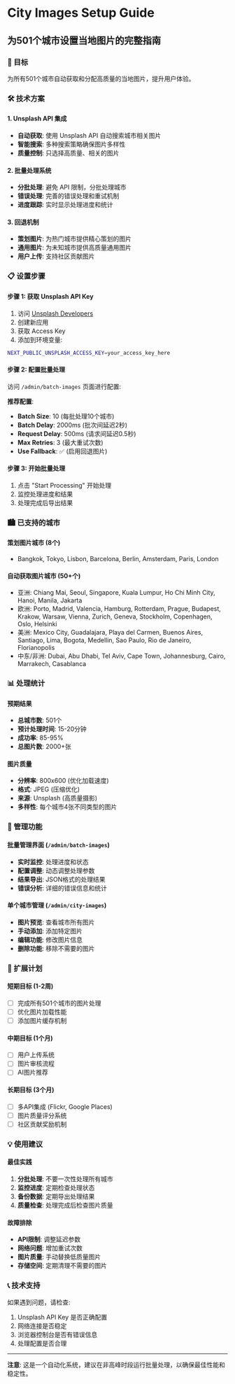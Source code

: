 # City Images Setup Guide

## 为501个城市设置当地图片的完整指南

### 🎯 目标
为所有501个城市自动获取和分配高质量的当地图片，提升用户体验。

### 🛠️ 技术方案

#### 1. Unsplash API 集成
- **自动获取**: 使用 Unsplash API 自动搜索城市相关图片
- **智能搜索**: 多种搜索策略确保图片多样性
- **质量控制**: 只选择高质量、相关的图片

#### 2. 批量处理系统
- **分批处理**: 避免 API 限制，分批处理城市
- **错误处理**: 完善的错误处理和重试机制
- **进度跟踪**: 实时显示处理进度和统计

#### 3. 回退机制
- **策划图片**: 为热门城市提供精心策划的图片
- **通用图片**: 为未知城市提供高质量通用图片
- **用户上传**: 支持社区贡献图片

### 📋 设置步骤

#### 步骤 1: 获取 Unsplash API Key
1. 访问 [Unsplash Developers](https://unsplash.com/developers)
2. 创建新应用
3. 获取 Access Key
4. 添加到环境变量:
```bash
NEXT_PUBLIC_UNSPLASH_ACCESS_KEY=your_access_key_here
```

#### 步骤 2: 配置批量处理
访问 `/admin/batch-images` 页面进行配置:

**推荐配置**:
- **Batch Size**: 10 (每批处理10个城市)
- **Batch Delay**: 2000ms (批次间延迟2秒)
- **Request Delay**: 500ms (请求间延迟0.5秒)
- **Max Retries**: 3 (最大重试次数)
- **Use Fallback**: ✅ (启用回退图片)

#### 步骤 3: 开始批量处理
1. 点击 "Start Processing" 开始处理
2. 监控处理进度和结果
3. 处理完成后导出结果

### 🏙️ 已支持的城市

#### 策划图片城市 (8个)
- Bangkok, Tokyo, Lisbon, Barcelona, Berlin, Amsterdam, Paris, London

#### 自动获取图片城市 (50+个)
- 亚洲: Chiang Mai, Seoul, Singapore, Kuala Lumpur, Ho Chi Minh City, Hanoi, Manila, Jakarta
- 欧洲: Porto, Madrid, Valencia, Hamburg, Rotterdam, Prague, Budapest, Krakow, Warsaw, Vienna, Zurich, Geneva, Stockholm, Copenhagen, Oslo, Helsinki
- 美洲: Mexico City, Guadalajara, Playa del Carmen, Buenos Aires, Santiago, Lima, Bogota, Medellin, Sao Paulo, Rio de Janeiro, Florianopolis
- 中东/非洲: Dubai, Abu Dhabi, Tel Aviv, Cape Town, Johannesburg, Cairo, Marrakech, Casablanca

### 📊 处理统计

#### 预期结果
- **总城市数**: 501个
- **预计处理时间**: 15-20分钟
- **成功率**: 85-95%
- **总图片数**: 2000+张

#### 图片质量
- **分辨率**: 800x600 (优化加载速度)
- **格式**: JPEG (压缩优化)
- **来源**: Unsplash (高质量摄影)
- **多样性**: 每个城市4张不同类型的图片

### 🔧 管理功能

#### 批量管理界面 (`/admin/batch-images`)
- **实时监控**: 处理进度和状态
- **配置调整**: 动态调整处理参数
- **结果导出**: JSON格式的处理结果
- **错误分析**: 详细的错误信息和统计

#### 单个城市管理 (`/admin/city-images`)
- **图片预览**: 查看城市所有图片
- **手动添加**: 添加特定图片
- **编辑功能**: 修改图片信息
- **删除功能**: 移除不需要的图片

### 🚀 扩展计划

#### 短期目标 (1-2周)
- [ ] 完成所有501个城市的图片处理
- [ ] 优化图片加载性能
- [ ] 添加图片缓存机制

#### 中期目标 (1个月)
- [ ] 用户上传系统
- [ ] 图片审核流程
- [ ] AI图片推荐

#### 长期目标 (3个月)
- [ ] 多API集成 (Flickr, Google Places)
- [ ] 图片质量评分系统
- [ ] 社区贡献奖励机制

### 💡 使用建议

#### 最佳实践
1. **分批处理**: 不要一次性处理所有城市
2. **监控进度**: 定期检查处理状态
3. **备份数据**: 定期导出处理结果
4. **质量检查**: 处理完成后检查图片质量

#### 故障排除
- **API限制**: 调整延迟参数
- **网络问题**: 增加重试次数
- **图片质量**: 手动替换低质量图片
- **存储空间**: 定期清理不需要的图片

### 📞 技术支持

如果遇到问题，请检查:
1. Unsplash API Key 是否正确配置
2. 网络连接是否稳定
3. 浏览器控制台是否有错误信息
4. 处理配置是否合理

---

**注意**: 这是一个自动化系统，建议在非高峰时段运行批量处理，以确保最佳性能和稳定性。
